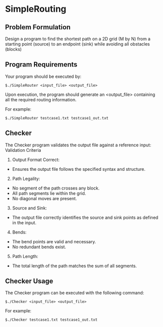 # SimpleRouting

## Problem Formulation
 Design a program to find the shortest path on a 2D grid (M by N) from a
 starting point (source) to an endpoint (sink) while avoiding all obstacles (blocks)


## Program Requirements
Your program should be executed by:
```
$./SimpleRouter <input_file> <output_file>
```

Upon execution, the program should generate an <output_file> containing all the required routing information.

For example:
```
$./SimpleRouter testcase1.txt testcase1_out.txt
```

## Checker
The Checker program validates the output file against a reference input:
Validation Criteria
1. Output Format Correct:
* Ensures the output file follows the specified syntax and structure.
2. Path Legality:
* No segment of the path crosses any block.
* All path segments lie within the grid.
* No diagonal moves are present.
3. Source and Sink:
* The output file correctly identifies the source and sink points as defined in the input.
4. Bends:
* The bend points are valid and necessary.
* No redundant bends exist.
5. Path Length:
* The total length of the path matches the sum of all segments.

## Checker Usage
The Checker program can be executed with the following command:
```
$./Checker <input_file> <output_file>
```

For example:
```
$./Checker testcase1.txt testcase1_out.txt
```
